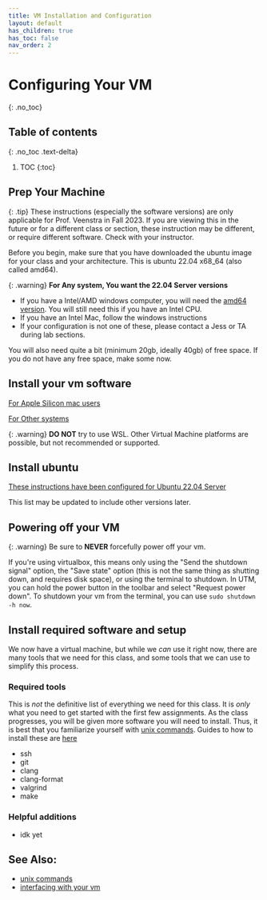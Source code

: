 ```yaml
---
title: VM Installation and Configuration
layout: default
has_children: true
has_toc: false
nav_order: 2
---
```


# Configuring Your VM
{: .no_toc}
## Table of contents
{: .no_toc .text-delta}

1. TOC
{:toc}


## Prep Your Machine

{: .tip} 
These instructions (especially the software versions) are only applicable for Prof. Veenstra in Fall 2023. If you are viewing this in the future or for a different class or section, these instruction may be different, or require different software. Check with your instructor. 


Before you begin, make sure that you have downloaded the ubuntu image for your class and your architecture. This is ubuntu 22.04 x68_64 (also called amd64).

{: .warning}
**For Any system, You want the 22.04 Server versions**

<!-- - If you have an Apple silicon mac (M1, M2, etc), You will need to use the [arm64 versions](https://ubuntu.com/download/server/arm). -->
- If you have a Intel/AMD windows computer, you will need the [amd64 version](https://ubuntu.com/download/server). You will still need this if you have an Intel CPU. 
- If you have an Intel Mac, follow the windows instructions
- If your configuration is not one of these, please contact a Jess or TA during lab sections. 

You will also need quite a bit (minimum 20gb, ideally 40gb) of free space. If you do not have any free space, make some now. 

## Install your vm software

[For Apple Silicon mac users](mac)

[For Other systems](windows)


{: .warning}
**DO NOT** try to use WSL. Other Virtual Machine platforms are possible, but not recommended or supported.


## Install ubuntu

[These instructions have been configured for Ubuntu 22.04 Server](ubuntu_2204_server)

This list may be updated to include other versions later. 

## Powering off your VM

{: .warning}
Be sure to **NEVER** forcefully power off your vm. 

If you're using virtualbox, this means only using the "Send the shutdown signal" option, the "Save state" option (this is not the same thing as shutting down, and requires disk space), or using the terminal to shutdown. In UTM, you can hold the power button in the toolbar and select "Request power down". To shutdown your vm from the terminal, you can use `sudo shutdown -h now`. 

## Install required software and setup

We now have a virtual machine, but while we *can* use it right now, there are many tools that we need for this class, and some tools that we can use to simplify this process. 

### Required tools

This is *not* the definitive list of everything we need for this class. It is *only* what you need to get started with the first few assignments. As the class progresses, you will be given more software you will need to install. Thus, it is best that you familiarize yourself with [unix commands](/usage/unix_commands). Guides to how to install these are [here](/usage)

- ssh
- git
- clang
- clang-format
- valgrind
- make

### Helpful additions
    
- idk yet

## See Also:

- [unix commands](/usage/unix_commands)
- [interfacing with your vm](/usage/interface)

